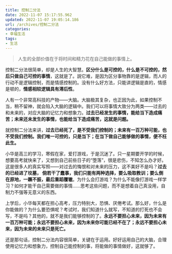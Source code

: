 ```yaml
---
title: 控制二分法
date: 2022-11-07 15:17:55.962
updated: 2022-11-07 19:05:14.186
url: /archives/控制二分法
categories: 
- 幸福生活
tags: 
- 生活
---
```


> 人生的全部价值在于将时间和精力花在自己能做的事情上。

控制二分法很简单，却是人生的大智慧。**区分什么是可控的，什么是不可控的，然后只做自己可控的事情**，这就是了。説它难，是因为区分事物靠的是逻辑，而人的行动不是逻辑控制，而是情感控制的。没有什么好方法，只能讲逻辑是直的，情感是顿的，**情感相较逻辑具有滞后性**。

人有一个非常高科技的产物——大脑。大脑极其复杂，也正因为此，如果控制不当，稍不留神，就会陷入大脑的逻辑中。我们可以将事情大致分为两类——过去的和未来的，对应大脑的记忆力和想象力。**过去已经发生的事情，能给当下造成痛苦；未来还未发生的事情，也能给当下造成痛苦，这就是问题。**

就控制二分法来讲，**过去已经死了，是不受我们控制的；未来有一百万种可能，也不受我们控制。我们唯一可控的，只是当下；在当下做自己能够做的事情，便不枉此生。**

小华是高三的学习，寒假在家，爱打游戏，于是沉迷了。只一星期要开学的时候，想要高考就快来了，又想到自己前些日子的“堕落”，很是悲伤，不知怎么办才好。这是很多人的真实写照——对过去的悔恨和对未来的压力，这不美好不是吗？**过去的已经进了坟墓， 倘若干了蠢事，我们只能有两种选择，要么吸取教训；要么倒在原地，一蹶不振，最后重蹈覆辙**。为什么会打游戏？为什么不能像打游戏一样学习？如何才能干自己需要做的事情……思考这些问题，而不是想着自己真没用，自制力不强等无意义的东西。

上学后，小华每天都在担心高考，压力特别大，恐惧、厌倦考试。那么好，什么是你能做的？为什么要恐惧呢？考试时，我们知道什么就写，不知道的打死也不会写，不是吗？其他的，就不是我们能够控制的了。**永远不要担心未来，因为未来有一百万种可能；永远不要担心未来，因为未来你可能已经不在了；永远不要担心未来，因为未来的未来只是死亡。**

还是那句话，控制二分法内容很简单，关键在于运用。好好运用自己的大脑，合理使用记忆力和想象力，控制自己能控制的事，将能做的事情做好，这就够了。